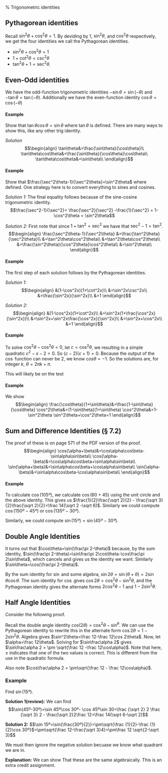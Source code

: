 % Trigonometric identities
## Pythagorean identities
Recall $\sin^2\theta+\cos^2\theta=1$.
By deviding by 1, $\sin^2\theta$, and $\cos^2\theta$ respectively, we get the four identities we call the Pythagorean identities.

- $\sin^2\theta+\cos^2\theta=1$
- $1+\cot^2\theta=\csc^2\theta$ 
- $\tan^2\theta+1=\sec^2\theta$.

## Even-Odd identities
We have the odd-function trigonometric identities $-\sin\theta=\sin(-\theta)$ and $-\tan\theta=\tan(-\theta)$.
Additionally we have the even-function identity $\cos\theta=\cos(-\theta)$

#### Example
Show that $\tan\theta\cos\theta=\sin\theta$ where $\tan\theta$ is defined.
There are many ways to show this, like any other trig identity.

*Solution* 
$$\begin{align}
\tan\theta&=\frac{\sin\theta}{\cos\theta}\\
\tan\theta\cos\theta&=\frac{\sin\theta}{\cos\theta}\cos\theta\\
\tan\theta\cos\theta&=\sin\theta\\
\end{align}$$

#### Example
Show that $\frac{\sec^2\theta-1}{\sec^2\theta}=\sin^2\theta$ where defined.
One strategy here is to convert everything to sines and cosines. 

*Solution 1:* The final equality follows because of the sine-cosine trigonometric identity.
$$\frac{\sec^2-1}{\sec^2}= \frac{\sec^2}{\sec^2} -\frac{1}{\sec^2} = 1-\cos^2\theta = \sin^2\theta$$

*Solution 2:* First note that since $1+\tan^2=\sec^2$ we have that $\sec^2-1=\tan^2$.
$$\begin{align}
\frac{\sec^2\theta-1}{\sec^2\theta}
&=\frac{\tan^2\theta}{\sec^2\theta}\\
&=\tan^2\theta\cos^2\theta\\
&=\tan^2\theta\cos^2\theta\\
&=\frac{\sin^2\theta}{\cos^2\theta}\cos^2\theta\\
&=\sin^2\theta\\
\end{align}$$

#### Example
The first step of each solution follows by the Pythagorean identities.

*Solution 1:*
$$\begin{align}
&(1-\cos^2x)(1+\cot^2x)\\
&=\sin^2x\csc^2x\\
&=\frac{\sin^2x}{\sin^2x}\\
&=1
\end{align}$$

*Solution 2:*
$$\begin{align}
&(1-\cos^2x)(1+\cot^2x)\\
&=\sin^2x(1+\frac{\cos^2x}{\sin^2x})\\
&=\sin^2x+\sin^2x\frac{\cos^2x}{\sin^2x}\\
&=\sin^2x+\cos^2x\\
&=1
\end{align}$$

#### Example
To solve $\cos^2\theta-\cos^2\theta=0$, let $c=\cos^2\theta$, we resulting in a simple quadratic $c^2-x-2=0$.
So $(c-2)(c+1)=0$.
Because the output of the $\cos$ function can never be $2$, we know $cos\theta=-1$.
So the solutions are, for integer $k$, $\theta=2\pi k+\pi$.

This will likely be on the test

#### Example
We show 
$$\begin{align}
\frac{\cos\theta}{1+\sin\theta}&=\frac{1-\sin\theta}{\cos\theta}
\cos^2\theta&=(1-\sin\theta)(1+\sin\theta)
\cos^2\theta&=1-\sin^2\theta
\sin^2\theta+\cos^2\theta=1
\end{align}$$

## Sum and Difference Identities (§ 7.2)
The proof of these is on page 571 of the PDF version of the proof.
$$\begin{align}
\cos(\alpha+\beta)&=\cos\alpha\cos\beta-\sin\alpha\sin\beta\\
\cos(\alpha-\beta)&=\cos\alpha\cos\beta+\sin\alpha\sin\beta\\
\sin(\alpha+\beta)&=\sin\alpha\cos\beta+\cos\alpha\sin\beta\\
\sin(\alpha-\beta)&=\sin\alpha\cos\beta-\cos\alpha\sin\beta\\
\end{align}$$

#### Example

To calculate $\cos(105º)$, we calculate $\cos(60+45)$ using the unit circle and the above identity.
This gives us $\frac{1}{2}\frac{\sqrt 2}{2} - \frac{\sqrt 3}{2}\frac{\sqrt 2}{2}=\frac 14(\sqrt 2 -\sqrt 6)$.
Similarly we could compute $\cos(150º-45º)$ or $\cos(135º-30º)$.

Similarly, we could compute $\sin(15º)=\sin(45º-30º)$.


## Double Angle Identities
It turns out that $\cos\theta=\sin(\frac\pi 2-\theta)$ because, by the sum identity, $\sin(\frac\pi 2-\theta)=\sin\frac\pi 2\cos\theta-\cos\frac\pi 2\sin\theta$, which cancels and gives us the identity we want.
Similarly $\sin\theta=\cos(\frac\pi 2-\theta)$.

By the sum identity for $\sin$ and some algebra, $\sin 2\theta=\sin(\theta+\theta)=2\sin\theta\cos\theta$.
The sum identity for $\cos$ gives $\cos 2\theta=\cos^2\theta-\sin^2\theta$, and the Pythagorean identity gives the alternate forms $2\cos^2\theta-1$ and $1-2\sin^2\theta$.

## Half Angle Identities
Consider the following proof.

Recall the double angle identity $cos(2\theta)=\cos^2\theta-\sin^\theta$.
We can use the Pythagorean identity to rewrite this in the alternate form $\cos 2\theta=1-2\sin^2\theta$.
Algebra gives $\sin^2\theta=\frac 12-\frac 12\cos 2\theta$.
Now, let $\alpha=\frac 12\theta$.
Solving for $\sin\frac\alpha 2$ gives $\sin\frac\alpha 2 = \pm \sqrt{\frac 12 -\frac 12\cos\alpha}$.
Note that here, $\pm$ indicates that one of the two values is correct.
This is different from the use in the quadratic formula.

Also note $\cos\frac\alpha 2 = \pm\sqrt{\frac 12 - \frac 12\cos\alpha}$.


### Example 
Find $\sin(15º)$.

**Solution 1(review):** We can find 
$$\sin(45º-30º)=\sin 45º\cos 30º- \cos 45º\sin 30=\frac {\sqrt 2} 2 \frac {\sqrt 3} 2 - \frac{\sqrt 2}2\frac 12=\frac 14(\sqrt 6-\sqrt 2)$$

**Solution 2:**
$$\sin 15º=\sin{\frac{30º}{2}}=\pm\sqrt{\frac {1}{2}-\frac {1}{2}\cos 30º}$=\pm\sqrt{\frac 12-\frac{\sqrt 3}4}=\pm\frac 12 \sqrt{2-\sqrt 3}$$ 

We must then ignore the negative solution becuase we know what quadrant we are in.

**Explanation:** We can show That these are the same algebraically. This is an extra credit assignment.
